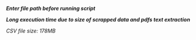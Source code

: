 ***Enter file path before running script***

***Long execution time due to size of scrapped data and pdfs text extraction***

*CSV file size: 178MB*
